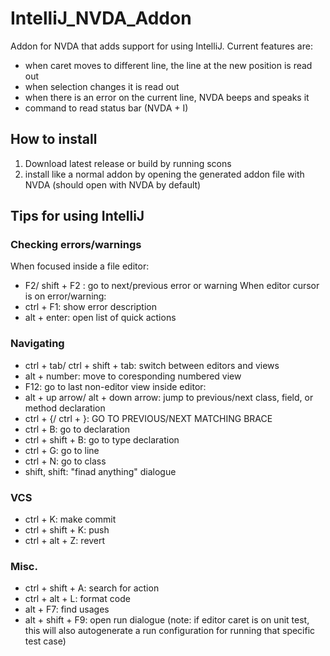 # IntelliJ_NVDA_Addon
Addon for NVDA that adds support for using IntelliJ.
Current features are:

* when caret moves to different line, the line at the new position is read out
* when selection changes it is read out
* when there is an error on the current line, NVDA beeps and speaks it
* command to read status bar (NVDA + I)

## How to install
1. Download latest release or build by running scons
2. install like a normal addon by opening the generated addon file with NVDA (should open with NVDA by default)

## Tips for using IntelliJ
### Checking errors/warnings
When focused inside a file editor:
* F2/ shift + F2 : go to next/previous error or warning
When editor cursor is on error/warning:
* ctrl + F1: show error description
* alt + enter: open list of quick actions

### Navigating
* ctrl + tab/ ctrl + shift + tab: switch between editors and views
* alt + number: move to coresponding numbered view
* F12: go to last non-editor view
inside editor:
* alt + up arrow/ alt + down arrow: jump to previous/next class, field, or method declaration
* ctrl + {/ ctrl + }: GO TO PREVIOUS/NEXT MATCHING BRACE
* ctrl + B: go to declaration
* ctrl + shift + B: go to type declaration
* ctrl + G: go to line
* ctrl + N: go to class
* shift, shift: "finad anything" dialogue

### VCS
* ctrl + K: make commit
* ctrl + shift + K: push
* ctrl + alt + Z: revert

### Misc.
* ctrl + shift + A: search for action
* ctrl + alt + L: format code
* alt + F7: find usages
* alt + shift + F9: open run dialogue (note: if editor caret is on unit test, this will also autogenerate a run configuration for running that specific test case)
